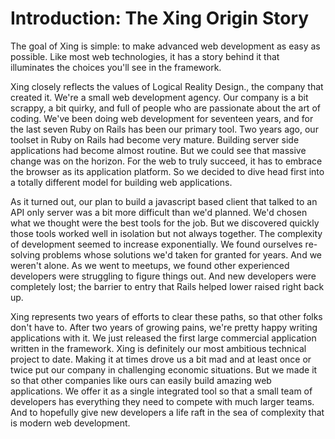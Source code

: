 # Introduction: The Xing Origin Story

The goal of Xing is simple: to make advanced web development as easy as possible. Like most web technologies, it has a story behind it that illuminates the choices you'll see in the framework.

Xing closely reflects the values of Logical Reality Design., the company that created it. We're a small web development agency. Our company is a bit scrappy, a bit quirky, and full of people who are passionate about the art of coding. We've been doing web development for seventeen years, and for the last seven Ruby on Rails has been our primary tool. Two years ago, our toolset in Ruby on Rails had become very mature. Building server side applications had become almost routine. But we could see that massive change was on the horizon. For the web to truly succeed, it has to embrace the browser as its application platform. So we decided to dive head first into a totally different model for building web applications.

As it turned out, our plan to build a javascript based client that talked to an API only server was a bit more difficult than we'd planned. We'd chosen what we thought were the best tools for the job. But we discovered quickly those tools worked well in isolation but not always together. The complexity of development seemed to increase exponentially. We found ourselves re-solving problems whose solutions we'd taken for granted for years. And we weren't alone. As we went to meetups, we found other experienced developers were struggling to figure things out. And new developers were completely lost; the barrier to entry that Rails helped lower raised right back up.

Xing represents two years of efforts to clear these paths, so that other folks don't have to. After two years of growing pains, we're pretty happy writing applications with it. We just released the first large commercial application written in the framework. Xing is definitely our most ambitious technical project to date. Making it at times drove us a bit mad and at least once or twice put our company in challenging economic situations. But we made it so that other companies like ours can easily build amazing web applications. We offer it as a single integrated tool so that a small team of developers has everything they need to compete with much larger teams. And to hopefully give new developers a life raft in the sea of complexity that is modern web development. 

